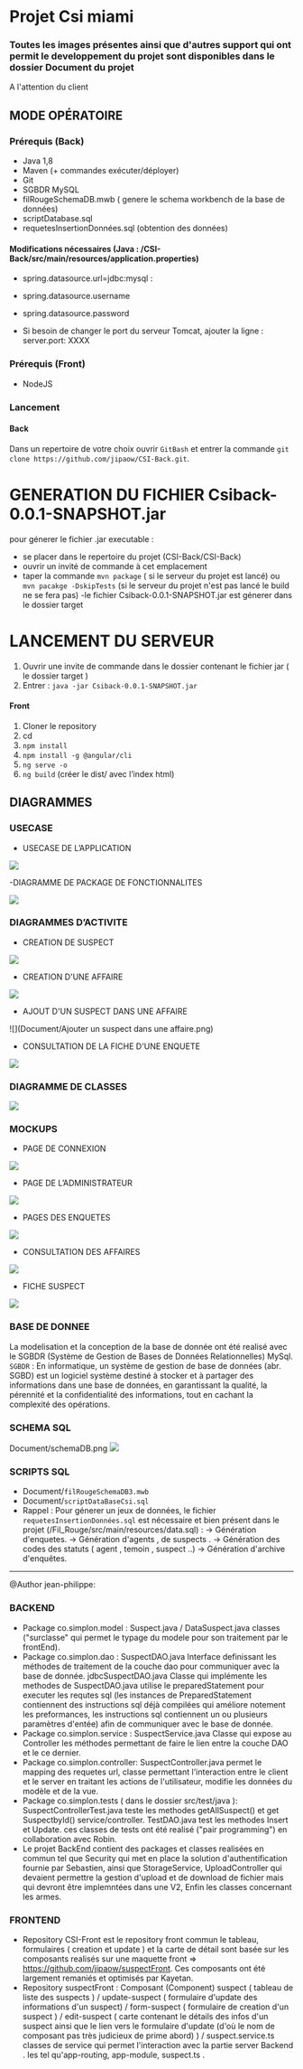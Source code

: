 # Projet Csi miami
### Toutes les images présentes ainsi que d'autres support qui ont permit le developpement du projet sont disponibles dans le dossier Document du projet

A l'attention du client
## MODE OPÉRATOIRE

### Prérequis (Back)
- Java 1,8
- Maven (+ commandes exécuter/déployer)
- Git
- SGBDR MySQL
- filRougeSchemaDB.mwb ( genere le schema workbench de la base de données)
- scriptDatabase.sql
- requetesInsertionDonnées.sql (obtention des données)

#### Modifications nécessaires (Java : /CSI-Back/src/main/resources/application.properties)
- spring.datasource.url=jdbc:mysql :
- spring.datasource.username
- spring.datasource.password

- Si besoin de changer le port du serveur Tomcat,  ajouter la ligne : 
server.port: XXXX

### Prérequis (Front)
- NodeJS

### Lancement

#### Back
Dans un repertoire de votre choix ouvrir `GitBash` et entrer la commande `git clone https://github.com/jipaow/CSI-Back.git`.

# GENERATION DU FICHIER Csiback-0.0.1-SNAPSHOT.jar
 pour génerer le fichier .jar executable :
 - se placer dans le repertoire du projet (CSI-Back/CSI-Back) 
 - ouvrir un invité de commande à cet emplacement
 - taper la commande `mvn package` ( si le serveur du projet est lancé) ou `mvn pacakge -DskipTests` (si le serveur du projet n'est pas lancé le build ne se fera pas)
 -le fichier Csiback-0.0.1-SNAPSHOT.jar est génerer dans le dossier target

# LANCEMENT DU SERVEUR
1. Ouvrir une invite de commande dans le dossier contenant le fichier jar ( le dossier target )
2. Entrer : ```java -jar Csiback-0.0.1-SNAPSHOT.jar```

#### Front
1. Cloner le repository
2. cd 
3. ```npm install```
4. ```npm install -g @angular/cli```
5. ```ng serve -o```
6. ```ng build``` (créer le dist/ avec l’index html)

## DIAGRAMMES

### USECASE

- USECASE DE L’APPLICATION

![](Document/UseCase.png)

-DIAGRAMME DE PACKAGE DE FONCTIONNALITES

![](Document/DiagrammePackageFonctionnalités.png)

### DIAGRAMMES D’ACTIVITE

- CREATION DE SUSPECT

![](Document/CreationFicheSuspect.png)

- CREATION D'UNE AFFAIRE

![](Document/CreationdFicheAffaire.png)

- AJOUT D'UN SUSPECT DANS UNE AFFAIRE

![](Document/Ajouter un suspect dans une affaire.png)

- CONSULTATION DE LA FICHE D'UNE ENQUETE

![](Document/DetailEnquete.png)



### DIAGRAMME DE CLASSES

![](Document/diagramme_de_classe.png)

### MOCKUPS

- PAGE DE CONNEXION

![](Document/Mockup/Home_login.png)

- PAGE DE L’ADMINISTRATEUR

![](Document/Mockup/Administration.png)

- PAGES DES ENQUETES

![](Document/Mockup/Detail_1.png)

- CONSULTATION DES AFFAIRES

![](Document/Mockup/Consultation_2.png)

- FICHE SUSPECT

![](Document/Mockup/Detail_5.png)

### BASE DE DONNEE
La modelisation et la conception de la base de donnée ont été realisé avec  le SGBDR (Système de Gestion de Bases de Données Relationnelles) MySql.
`SGBDR` : En informatique, un système de gestion de base de données (abr. SGBD) est un logiciel système destiné à stocker et à partager des informations dans une base de données, en garantissant la qualité, la pérennité et la confidentialité des informations, tout en cachant la complexité des opérations.

### SCHEMA SQL
Document/schemaDB.png
![](Document/schemaDB.png)

### SCRIPTS SQL
- Document/`filRougeSchemaDB3.mwb`
- Document/`scriptDataBaseCsi.sql`
- Rappel : Pour génerer un jeux de données, le fichier `requetesInsertionDonnées.sql` est nécessaire et bien présent dans le projet (/Fil_Rouge/src/main/resources/data.sql) :
-> Génération d'enquetes.
-> Génération d'agents , de suspects .
-> Génération des codes des statuts ( agent , temoin , suspect ..)
-> Génération d'archive d'enquêtes.



____________________________________________________________________________________________________________________________________________
@Author jean-philippe:

### BACKEND
- Package co.simplon.model : Suspect.java  / DataSuspect.java classes ("surclasse" qui permet le typage du modele pour son traitement
par le frontEnd).
- Package co.simplon.dao : SuspectDAO.java Interface definissant les méthodes de traitement de la couche dao pour communiquer avec 
la base de donnée.
                           jdbcSuspectDAO.java Classe qui implémente les methodes de SuspectDAO.java utilise le preparedStatement pour executer les requtes sql (les instances de PreparedStatement contiennent des instructions sql déjà compilées qui améliore notement les preformances, les instructions sql contiennent un ou plusieurs paramètres d'entée) afin de communiquer avec le base de donnée.
- Package co.simplon.service : SuspectService.java Classe qui expose au Controller les méthodes permettant de faire le lien entre 
la couche DAO et le ce dernier.
- Package co.simplon.controller: SuspectController.java permet le mapping des requetes url, classe permettant l'interaction entre le client et le server en traitant les actions de l'utilisateur, modifie les données du modèle et de la vue.
- Package co.simplon.tests ( dans le dossier src/test/java ):  SuspectControllerTest.java teste les methodes getAllSuspect()
et get SuspectbyId() service/controller.
                                 TestDAO.java test les methodes Insert et Update.
ces classes de tests ont été realisé ("pair programming") en collaboration avec Robin.
- Le projet BackEnd contient des packages et classes realisées en commun tel que Security qui met en place la solution d'authentification fournie par Sebastien, ainsi que StorageService, UploadController qui devaient permettre la gestion d'upload et de download de fichier mais qui devront être implemntées dans une V2, Enfin les classes concernant les armes.

### FRONTEND

- Repository CSI-Front est le repository front commun le tableau, formulaires ( creation et update ) et la carte de détail sont basée sur les composants realisés sur une maquette front => https://github.com/jipaow/suspectFront. Ces composants ont été largement remaniés et optimisés par Kayetan.
- Repository suspectFront : Composant (Component) suspect ( tableau de liste des suspects ) / update-suspect ( formulaire d'update des informations d'un suspect) / form-suspect ( formulaire de creation d'un suspect ) / edit-suspect ( carte contenant le détails des infos d'un suspect ainsi que le lien vers le formulaire d'update (d'où le nom de composant pas très judicieux de prime abord) ) / suspect.service.ts classes de service qui permet l'interaction avec la partie server Backend .
les tel qu'app-routing, app-module, suspect.ts .

                                 




